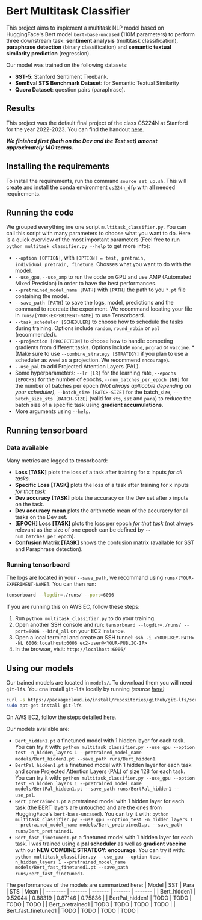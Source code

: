 # Bert Multitask Classifier

This project aims to implement a multitask NLP model based on HuggingFace's Bert model `bert-base-uncased` (110M parameters) to perform three downstream task: **sentiment analysis** (multitask classification), **paraphrase detection** (binary classification) and **semantic textual similarity prediction** (regression).

Our model was trained on the following datasets:
- **SST-5**: Stanford Sentiment Treebank.
- **SemEval STS Benchmark Dataset**: for Semantic Textual Similarity
- **Quora Dataset**: question pairs (paraphrase).

## Results
This project was the default final project of the class CS224N at Stanford for the year 2022-2023. You can find the handout [here](https://web.stanford.edu/class/cs224n/project/default-final-project-bert-handout.pdf).

***We finished first (both on the Dev and the Test set) amonst approximately 140 teams.***

## Installing the requirements
To install the requirements, run the command `source set_up.sh`. This will create and install the conda environment `cs224n_dfp` with all needed requirements. 

## Running the code
We grouped everything ine one script `multitask_classifier.py`. You can call this script with many parameters to choose what you want to do. Here is a quick overview of the most important parameters (Feel free to run `python multitask_classifier.py --help` to get more info):
- `--option [OPTION]`, with `[OPTION] = test, pretrain, individual_pretrain, finetune`. Chosses what you want to do with the model.
- `--use_gpu`, `--use_amp` to run the code on GPU and use AMP (Automated Mixed Precision) in order to have the best performances.
- `--pretrained_model_name [PATH]` with `[PATH]` the path to you `*.pt` file containing the model.
- `--save_path [PATH]` to save the logs, model, predictions and the command to recreate the experiment. We recommand locating your file in `runs/[YOUR-EXPERIMENT-NAME]` to use Tensorboard.
- `--task_scheduler [SCHEDULER]` to choose how to schedule the tasks during training. Options include `random`, `round_robin` or `pal` (recommended).
- `--projection [PROJECTION]` to choose how to handle competing gradients from different tasks. Options include `none`, `pcgrad` or `vaccine`. *(Make sure to use `--combine_strategy [STRATEGY]` if you plan to use a scheduler as weel as a projection. We recommend `encourage`).
- `--use_pal` to add Projected Attention Layers (PAL).
- Some hyperparameters: `--lr [LR]` for the learning rate, `--epochs [EPOCHS]` for the number of epochs, `--num_batches_per_epoch [NB]` for the number of batches per epoch *(Not always apllicable depending on your scheduler)*, `--batch_size [BATCH-SIZE]` for the batch_size, `--batch_size_sts [BATCH-SIZE]` (valid for `sts`, `sst` and `para`) to reduce the batch size of a specific task using **gradient accumulations**.
- More arguments using `--help`.

## Running tensorboard

### Data available
Many metrics are logged to tensorboard:
- **Loss [TASK]** plots the loss of a task after training for x inputs *for all tasks*.
- **Specific Loss [TASK]** plots the loss of a task after training for x inputs *for that task*
- **Dev accuracy [TASK]** plots the accuracy on the Dev set after x inputs on the task.
- **Dev accuracy mean** plots the arithmetic mean of the accuracry for all tasks on the Dev set.
- **[EPOCH] Loss [TASK]** plots the loss per epoch *for that task* (not always relevant as the size of one epoch can be defined by `--num_batches_per_epoch`).
- **Confusion Matrix [TASK]** shows the confusion matrix (available for SST and Paraphrase detection).

### Running tensorboard
The logs are located in your `--save_path`, we recommand using `runs/[YOUR-EXPERIMENT-NAME]`. You can then run:
```bash
tensorboard --logdir=./runs/ --port=6006
```
If you are running this on AWS EC, follow these steps:
1. Run `python multitask_classifier.py` to do your training.
2. Open another SSH console and run: `tensorboard --logdir=./runs/ --port=6006 --bind_all` on your EC2 instance.
3. Open a local terminal and create an SSH tunnel: `ssh -i <YOUR-KEY-PATH> -NL 6006:localhost:6006 ec2-user@<YOUR-PUBLIC-IP>`
4. In the browser, visit: `http://localhost:6006/`

## Using our models
Our trained models are located in `models/`. To download them you will need `git-lfs`. You cna install `git-lfs` locally by running *(source [here](https://stackoverflow.com/questions/48734119/git-lfs-is-not-a-git-command-unclear))*
```bash
curl -s https://packagecloud.io/install/repositories/github/git-lfs/script.deb.sh | sudo bash
sudo apt-get install git-lfs 
```

On AWS EC2, follow the steps detailed [here](https://stackoverflow.com/questions/71448559/git-large-file-storage-how-to-install-git-lfs-on-aws-ec2-linux-2-no-package).

Our models available are:
- `Bert_hidden1.pt` a finetuned model with 1 hidden layer for each task. You can try it with: `python multitask_classifier.py --use_gpu --option test -n_hidden_layers 1 --pretrained_model_name models/Bert_hidden1.pt --save_path runs/Bert_hidden1`.
- `BertPal_hidden1.pt` a finetuned model with 1 hidden layer for each task and some Projected Attention Layers (PAL) of size 128 for each task. You can try it with: `python multitask_classifier.py --use_gpu --option test -n_hidden_layers 1 --pretrained_model_name models/BertPal_hidden1.pt --save_path runs/BertPal_hidden1 --use_pal`.
- `Bert_pretrained1.pt` a pretrained model with 1 hidden layer for each task (the BERT layers are untouched and are the ones from HuggingFace's `bert-base-uncased`). You can try it with: `python multitask_classifier.py --use_gpu --option test -n_hidden_layers 1 --pretrained_model_name models/Bert_pretrained1.pt --save_path runs/Bert_pretrained1`.
- `Bert_fast_finetuned1.pt` a finetuned model with 1 hidden layer for each task. I was trained using a **pal scheduler** as well as **gradient vaccine** with our **NEW COMBINE STRATEGY: encourage**. You can try it with: `python multitask_classifier.py --use_gpu --option test -n_hidden_layers 1 --pretrained_model_name models/Bert_fast_finetuned1.pt --save_path runs/Bert_fast_finetuned1`.

The performances of the models are summarized here:
| Model                | SST     | Para    | STS     | Mean    |
| --------             | ------- | ------- | ------- | ------- |
| Bert_hidden1         | 0.52044 | 0.88319 | 0.87146 | 0.75836 |
| BertPal_hidden1      | TODO    | TODO    | TODO    | TODO    |
| Bert_pretrained1     | TODO    | TODO    | TODO    | TODO    |
| Bert_fast_finetuned1 | TODO    | TODO    | TODO    | TODO    | 
